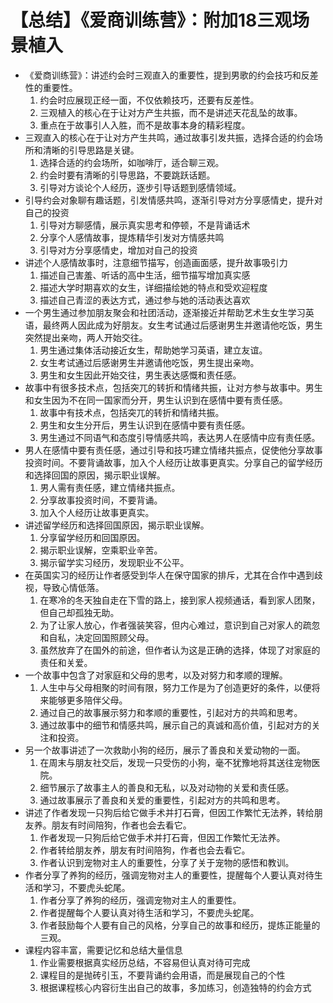 # 【总结】《爱商训练营》：附加18三观场景植入

-   《爱商训练营》：讲述约会时三观直入的重要性，提到男歌的约会技巧和反差性的重要性。
    1.  约会时应展现正经一面，不仅依赖技巧，还要有反差性。
    2.  三观植入的核心在于让对方产生共振，而不是讲述天花乱坠的故事。
    3.  重点在于故事引人入胜，而不是故事本身的精彩程度。
-   三观直入的核心在于让对方产生共鸣，通过故事引发共振，选择合适的约会场所和清晰的引导思路是关键。
    1.  选择合适的约会场所，如咖啡厅，适合聊三观。
    2.  约会时要有清晰的引导思路，不要跳跃话题。
    3.  引导对方谈论个人经历，逐步引导话题到感情领域。
-   引导约会对象聊有趣话题，引发情感共鸣，逐渐引导对方分享感情史，提升对自己的投资
    1.  引导对方聊感情，展示真实思考和停顿，不是背诵话术
    2.  分享个人感情故事，提炼精华引发对方情感共鸣
    3.  引导对方分享感情史，增加对自己的投资
-   讲述个人感情故事时，注意细节描写，创造画面感，提升故事吸引力
    1.  描述自己害羞、听话的高中生活，细节描写增加真实感
    2.  描述大学时期喜欢的女生，详细描绘她的特点和受欢迎程度
    3.  描述自己青涩的表达方式，通过参与她的活动表达喜欢
-   一个男生通过参加朋友聚会和社团活动，逐渐接近并帮助艺术生女生学习英语，最终两人因此成为好朋友。女生考试通过后感谢男生并邀请他吃饭，男生突然提出亲吻，两人开始交往。
    1.  男生通过集体活动接近女生，帮助她学习英语，建立友谊。
    2.  女生考试通过后感谢男生并邀请他吃饭，男生提出亲吻。
    3.  男生和女生因此开始交往，男生表达感慨和责任感。
-   故事中有很多技术点，包括突兀的转折和情绪共振，让对方参与故事中。男生和女生因为不在同一国家而分开，男生认识到在感情中要有责任感。
    1.  故事中有技术点，包括突兀的转折和情绪共振。
    2.  男生和女生分开后，男生认识到在感情中要有责任感。
    3.  男生通过不同语气和态度引导情感共鸣，表达男人在感情中应有责任感。
-   男人在感情中要有责任感，通过引导和技巧建立情绪共振点，促使他分享故事投资时间。不要背诵故事，加入个人经历让故事更真实。分享自己的留学经历和选择回国的原因，揭示职业误解。
    1.  男人需有责任感，建立情绪共振点。
    2.  分享故事投资时间，不要背诵。
    3.  加入个人经历让故事更真实。
-   讲述留学经历和选择回国原因，揭示职业误解。
    1.  分享留学经历和回国原因。
    2.  揭示职业误解，空乘职业辛苦。
    3.  揭示留学实习经历，发现职业不公平。
-   在英国实习的经历让作者感受到华人在保守国家的排斥，尤其在合作中遇到歧视，导致心情低落。
    1.  在寒冷的冬天独自走在下雪的路上，接到家人视频通话，看到家人团聚，但自己却孤独无助。
    2.  为了让家人放心，作者强装笑容，但内心难过，意识到自己对家人的疏忽和自私，决定回国照顾父母。
    3.  虽然放弃了在国外的前途，但作者认为这是正确的选择，体现了对家庭的责任和关爱。
-   一个故事中包含了对家庭和父母的思考，以及对努力和孝顺的理解。
    1.  人生中与父母相聚的时间有限，努力工作是为了创造更好的条件，以便将来能够更多陪伴父母。
    2.  通过自己的故事展示努力和孝顺的重要性，引起对方的共鸣和思考。
    3.  通过故事中的细节和情感共鸣，展示自己的真诚和高价值，引起对方的关注和投资。
-   另一个故事讲述了一次救助小狗的经历，展示了善良和关爱动物的一面。
    1.  在周末与朋友社交后，发现一只受伤的小狗，毫不犹豫地将其送往宠物医院。
    2.  细节展示了故事主人的善良和无私，以及对动物的关爱和责任感。
    3.  通过故事展示了善良和关爱的重要性，引起对方的共鸣和思考。
-   讲述了作者发现一只狗后给它做手术并打石膏，但因工作繁忙无法养，转给朋友养。朋友有时间陪狗，作者也会去看它。
    1.  作者发现一只狗后给它做手术并打石膏，但因工作繁忙无法养。
    2.  作者转给朋友养，朋友有时间陪狗，作者也会去看它。
    3.  作者认识到宠物对主人的重要性，分享了关于宠物的感悟和教训。
-   作者分享了养狗的经历，强调宠物对主人的重要性，提醒每个人要认真对待生活和学习，不要虎头蛇尾。
    1.  作者分享了养狗的经历，强调宠物对主人的重要性。
    2.  作者提醒每个人要认真对待生活和学习，不要虎头蛇尾。
    3.  作者鼓励每个人要有自己的风格，分享自己的故事和经历，提炼正能量的三观。
-   课程内容丰富，需要记忆和总结大量信息
    1.  作业需要根据真实经历总结，不容易但认真对待可完成
    2.  课程目的是抛砖引玉，不要背诵约会用语，而是展现自己的个性
    3.  根据课程核心内容衍生出自己的故事，多加练习，创造独特的约会方式